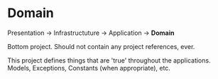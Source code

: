 ﻿# Domain

Presentation -> Infrastructuture -> Application -> __Domain__

Bottom project. Should not contain any project references, ever.

This project defines things that are 'true' throughout the applications. Models, Exceptions, Constants (when appropriate), etc.
